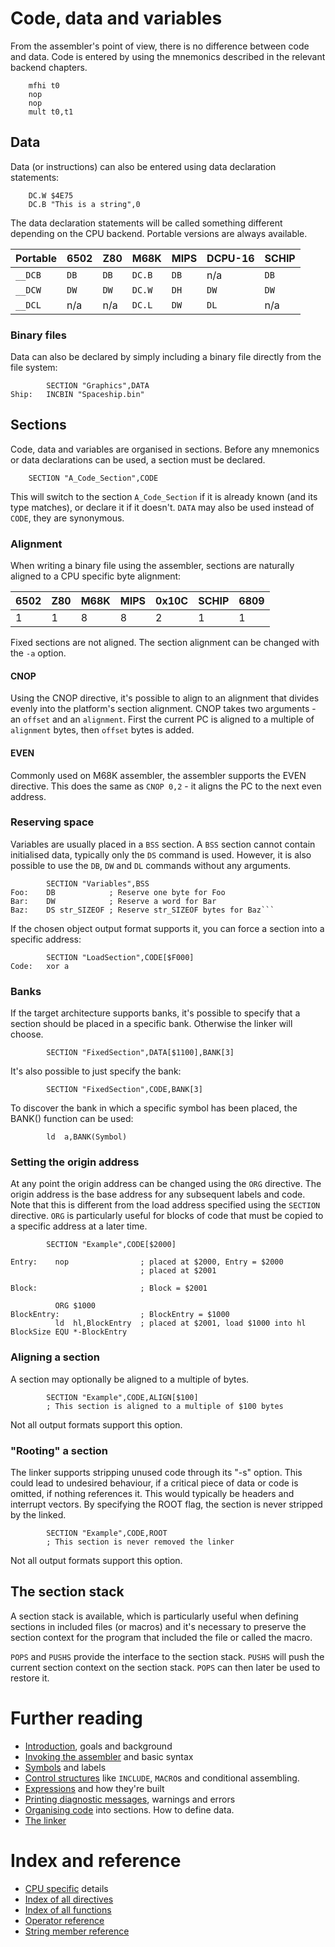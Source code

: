 # Code, data and variables
From the assembler's point of view, there is no difference between code and data. Code is entered by using the mnemonics described in the relevant backend chapters.

```
    mfhi t0
    nop
    nop
    mult t0,t1
```

## <a name="data"></a> Data
Data (or instructions) can also be entered using data declaration statements:

```
    DC.W $4E75
    DC.B "This is a string",0
```

The data declaration statements will be called something different depending on the CPU backend. Portable versions are always available.

| Portable | 6502 | Z80 | M68K | MIPS | DCPU-16 | SCHIP |
|---|---|---|---|---|---|---|
| ```__DCB``` | ```DB``` | ```DB``` | ```DC.B``` | ```DB``` | n/a | ```DB``` |
| ```__DCW``` | ```DW``` | ```DW``` | ```DC.W``` | ```DH``` | ```DW``` | ```DW``` |
| ```__DCL``` | n/a | n/a | ```DC.L``` | ```DW``` | ```DL``` | n/a |

### <a name="binary"></a> Binary files
Data can also be declared by simply including a binary file directly from the file system:

```
        SECTION "Graphics",DATA
Ship:   INCBIN "Spaceship.bin"
```

## <a name="sections"></a> Sections

Code, data and variables are organised in sections. Before any mnemonics or data declarations can be used, a section must be declared.

```
    SECTION "A_Code_Section",CODE
```

This will switch to the section ```A_Code_Section``` if it is already known (and its type matches), or declare it if it doesn't. ```DATA``` may also be used instead of ```CODE```, they are synonymous.

### <a name="alignment"></a> Alignment

When writing a binary file using the assembler, sections are naturally aligned to a CPU specific byte alignment:

| 6502 | Z80 | M68K | MIPS | 0x10C | SCHIP | 6809 |
|---|---|---|---|---|---|---|
| 1 | 1 | 8 | 8 | 2 | 1 | 1 |

Fixed sections are not aligned. The section alignment can be changed with the ```-a``` option.

#### CNOP

Using the CNOP directive, it's possible to align to an alignment that divides evenly into the platform's section alignment. CNOP takes two arguments - an ```offset``` and an ```alignment```. First the current PC is aligned to a multiple of ```alignment``` bytes, then ```offset``` bytes is added.

#### EVEN

Commonly used on M68K assembler, the assembler supports the EVEN directive. This does the same as ```CNOP 0,2``` - it aligns the PC to the next even address.

### <a name="space"></a> Reserving space

Variables are usually placed in a ```BSS``` section. A ```BSS``` section cannot contain initialised data, typically only the ```DS``` command is used. However, it is also possible to use the ```DB```, ```DW``` and ```DL``` commands without any arguments.

```
        SECTION "Variables",BSS
Foo:    DB            ; Reserve one byte for Foo
Bar:	DW            ; Reserve a word for Bar
Baz:	DS str_SIZEOF ; Reserve str_SIZEOF bytes for Baz```
```

If the chosen object output format supports it, you can force a section into a specific address:

```
        SECTION "LoadSection",CODE[$F000]
Code:   xor a
```

### Banks

If the target architecture supports banks, it's possible to specify that a section should be placed in 
a specific bank. Otherwise the linker will choose.

```
        SECTION "FixedSection",DATA[$1100],BANK[3]
```

It's also possible to just specify the bank:

```
        SECTION "FixedSection",CODE,BANK[3]
```

To discover the bank in which a specific symbol has been placed, the BANK() function can be used:

```
        ld  a,BANK(Symbol)
```

### <a name="origin_address"></a> Setting the origin address

At any point the origin address can be changed using the ```ORG``` directive. The origin address is the base
address for any subsequent labels and code. Note that this is different from the load address specified
using the ```SECTION``` directive. ```ORG``` is particularly useful for blocks of code that must be copied
to a specific address at a later time.

```
        SECTION "Example",CODE[$2000]

Entry:    nop                ; placed at $2000, Entry = $2000
                             ; placed at $2001

Block:                       ; Block = $2001

          ORG $1000
BlockEntry:                  ; BlockEntry = $1000
          ld  hl,BlockEntry  ; placed at $2001, load $1000 into hl
BlockSize EQU *-BlockEntry
```

### Aligning a section

A section may optionally be aligned to a multiple of bytes.

```
		SECTION "Example",CODE,ALIGN[$100]
		; This section is aligned to a multiple of $100 bytes
```

Not all output formats support this option.


### "Rooting" a section

The linker supports stripping unused code through its "-s" option. This could lead to undesired behaviour, if a critical piece of data or code is omitted, if nothing references it. This would typically be headers and interrupt vectors. By specifying the ROOT flag, the section is never stripped by the linked.

```
		SECTION "Example",CODE,ROOT
		; This section is never removed the linker
```

Not all output formats support this option.


## <a name="section_stack"></a> The section stack

A section stack is available, which is particularly useful when defining sections in included files (or macros) and it's necessary to preserve the section context for the program that included the file or called the macro. 

```POPS``` and ```PUSHS``` provide the interface to the section stack. ```PUSHS``` will push the current section context on the section stack. ```POPS``` can then later be used to restore it. 


# Further reading
* [Introduction](Introduction.md), goals and background
* [Invoking the assembler](Assembler.md) and basic syntax
* [Symbols](Symbols.md) and labels
* [Control structures](ControlStructures.md) like ```INCLUDE```, ```MACRO```s and conditional assembling.
* [Expressions](Expressions.md) and how they're built
* [Printing diagnostic messages](Diagnostics.md), warnings and errors
* [Organising code](OrganisingCode.md) into sections. How to define data.
* [The linker](Linker.md)

# Index and reference
* [CPU specific](CpuSpecifics.md) details
* [Index of all directives](IndexDirectives.md)
* [Index of all functions](IndexFunctions.md)
* [Operator reference](ReferenceOperators.md)
* [String member reference](ReferenceStringMembers.md)
